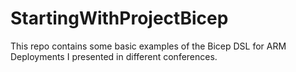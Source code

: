 # StartingWithProjectBicep

This repo contains some basic examples of the Bicep DSL for ARM Deployments I presented in different conferences.

